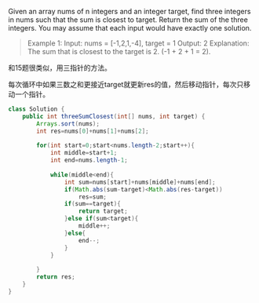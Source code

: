 Given an array nums of n integers and an integer target, find three integers in nums such that the sum is closest to target. Return the sum of the three integers. You may assume that each input would have exactly one solution.

 

>Example 1:
Input: nums = [-1,2,1,-4], target = 1
Output: 2
Explanation: The sum that is closest to the target is 2. (-1 + 2 + 1 = 2).

和15题很类似，用三指针的方法。

每次循环中如果三数之和更接近target就更新res的值，然后移动指针，每次只移动一个指针。


```java
class Solution {
    public int threeSumClosest(int[] nums, int target) {
        Arrays.sort(nums);
        int res=nums[0]+nums[1]+nums[2];
        
        for(int start=0;start<nums.length-2;start++){
            int middle=start+1;
            int end=nums.length-1;
            
            while(middle<end){                
                int sum=nums[start]+nums[middle]+nums[end];                
                if(Math.abs(sum-target)<Math.abs(res-target))
                    res=sum;
                if(sum==target){
                    return target;
                }else if(sum<target){
                    middle++;
                }else{
                    end--;
                }                   
            }
            
        }     
        return res;        
    }
}
```
